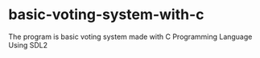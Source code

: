 # basic-voting-system-with-c
The program is basic voting system made with C Programming Language Using SDL2
